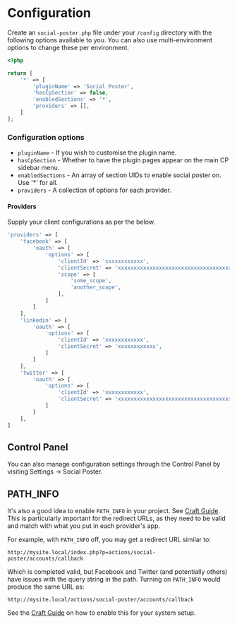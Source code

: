 # Configuration

Create an `social-poster.php` file under your `/config` directory with the following options available to you. You can also use multi-environment options to change these per environment.

```php
<?php

return [
    '*' => [
        'pluginName' => 'Social Poster',
        'hasCpSection' => false,
        'enabledSections' => '*',
        'providers' => [],
    ]
];
```

### Configuration options

- `pluginName` - If you wish to customise the plugin name.
- `hasCpSection` - Whether to have the plugin pages appear on the main CP sidebar menu.
- `enabledSections` - An array of section UIDs to enable social poster on. Use '\*' for all.
- `providers` - A collection of options for each provider.

#### Providers
Supply your client configurations as per the below.

```php
'providers' => [
    'facebook' => [
        'oauth' => [
            'options' => [
                'clientId' => 'xxxxxxxxxxxx',
                'clientSecret' => 'xxxxxxxxxxxxxxxxxxxxxxxxxxxxxxxxxxxx',
                'scope' => [
                    'some_scope',
                    'another_scope',
                ],
            ]
        ]
    ],
    'linkedin' => [
        'oauth' => [
            'options' => [
                'clientId' => 'xxxxxxxxxxxx',
                'clientSecret' => 'xxxxxxxxxxxx',
            ]
        ]
    ],
    'twitter' => [
        'oauth' => [
            'options' => [
                'clientId' => 'xxxxxxxxxxxx',
                'clientSecret' => 'xxxxxxxxxxxxxxxxxxxxxxxxxxxxxxxxxxxx',
            ]
        ]
    ],
]
```

## Control Panel

You can also manage configuration settings through the Control Panel by visiting Settings → Social Poster.

## PATH_INFO

It's also a good idea to enable `PATH_INFO` in your project. See [Craft Guide](https://craftcms.com/guides/enabling-path-info). This is particularly important for the redirect URLs, as they need to be valid and match with what you put in each provider's app.

For example, with `PATH_INFO` off, you may get a redirect URL similar to:

`http://mysite.local/index.php?p=actions/social-poster/accounts/callback`

Which is completed valid, but Facebook and Twitter (and potentially others) have issues with the query string in the path. Turning on `PATH_INFO` would produce the same URL as:

`http://mysite.local/actions/social-poster/accounts/callback`

See the [Craft Guide](https://craftcms.com/guides/enabling-path-info) on how to enable this for your system setup.
